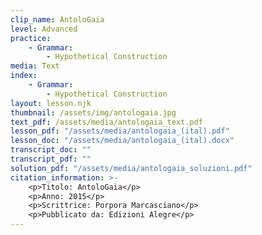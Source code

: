 ```yaml
---
clip_name: AntoloGaia
level: Advanced
practice: 
    - Grammar: 
        - Hypothetical Construction
media: Text
index: 
    - Grammar: 
        - Hypothetical Construction
layout: lesson.njk
thumbnail: /assets/img/antologaia.jpg
text_pdf: /assets/media/antologaia_text.pdf
lesson_pdf: "/assets/media/antologaia_(ital).pdf"
lesson_doc: "/assets/media/antologaia_(ital).docx"
transcript_doc: ""
transcript_pdf: ""
solution_pdf: "/assets/media/antologaia_soluzioni.pdf"
citation_information: >- 
    <p>Titolo: AntoloGaia</p>
    <p>Anno: 2015</p>
    <p>Scrittrice: Porpora Marcasciano</p>
    <p>Pubblicato da: Edizioni Alegre</p>
---
```


